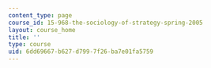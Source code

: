 ```yaml
---
content_type: page
course_id: 15-968-the-sociology-of-strategy-spring-2005
layout: course_home
title: ''
type: course
uid: 6dd69667-b627-d799-7f26-ba7e01fa5759
---
```

